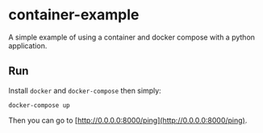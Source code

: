 # container-example

A simple example of using a container and docker compose with a python
application.

## Run

Install `docker` and `docker-compose` then simply:

    docker-compose up

Then you can go to [http://0.0.0.0:8000/ping](http://0.0.0.0:8000/ping).
